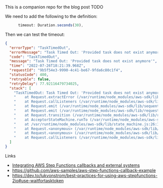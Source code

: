 This is a companion repo for the blog post TODO

We need to add the following to the definition:

```TypeScript
      timeout: Duration.seconds(30),
```

Then we can test the timeout:

```json
{
  "errorType": "TaskTimedOut",
  "errorMessage": "Task Timed Out: 'Provided task does not exist anymore'",
  "code": "TaskTimedOut",
  "message": "Task Timed Out: 'Provided task does not exist anymore'",
  "time": "2022-07-26T18:21:39.968Z",
  "requestId": "9b5f54e3-9990-4c41-be67-9fda6c80c1f4",
  "statusCode": 400,
  "retryable": false,
  "retryDelay": 77.92116479734025,
  "stack": [
    "TaskTimedOut: Task Timed Out: 'Provided task does not exist anymore'",
    "    at Request.extractError (/var/runtime/node_modules/aws-sdk/lib/protocol/json.js:52:27)",
    "    at Request.callListeners (/var/runtime/node_modules/aws-sdk/lib/sequential_executor.js:106:20)",
    "    at Request.emit (/var/runtime/node_modules/aws-sdk/lib/sequential_executor.js:78:10)",
    "    at Request.emit (/var/runtime/node_modules/aws-sdk/lib/request.js:686:14)",
    "    at Request.transition (/var/runtime/node_modules/aws-sdk/lib/request.js:22:10)",
    "    at AcceptorStateMachine.runTo (/var/runtime/node_modules/aws-sdk/lib/state_machine.js:14:12)",
    "    at /var/runtime/node_modules/aws-sdk/lib/state_machine.js:26:10",
    "    at Request.<anonymous> (/var/runtime/node_modules/aws-sdk/lib/request.js:38:9)",
    "    at Request.<anonymous> (/var/runtime/node_modules/aws-sdk/lib/request.js:688:12)",
    "    at Request.callListeners (/var/runtime/node_modules/aws-sdk/lib/sequential_executor.js:116:18)"
  ]
}
```

Links

- [Integrating AWS Step Functions callbacks and external systems](https://aws.amazon.com/blogs/compute/integrating-aws-step-functions-callbacks-and-external-systems/)
- https://github.com/aws-samples/aws-step-functions-callback-example
- https://dev.to/lukvonstrom/best-practices-for-using-aws-stepfunctions-2io#use-waitfortasktoken
